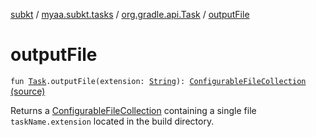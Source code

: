 [subkt](../../index.md) / [myaa.subkt.tasks](../index.md) / [org.gradle.api.Task](index.md) / [outputFile](./output-file.md)

# outputFile

`fun `[`Task`](https://docs.gradle.org/current/javadoc/org/gradle/api/Task.html)`.outputFile(extension: `[`String`](https://kotlinlang.org/api/latest/jvm/stdlib/kotlin/-string/index.html)`): `[`ConfigurableFileCollection`](https://docs.gradle.org/current/javadoc/org/gradle/api/file/ConfigurableFileCollection.html) [(source)](https://github.com/Myaamori/SubKt/blob/0.1.4/src/main/kotlin/myaa/subkt/tasks/tasks.kt#L561)

Returns a [ConfigurableFileCollection](https://docs.gradle.org/current/javadoc/org/gradle/api/file/ConfigurableFileCollection.html) containing a single file `taskName.extension`
located in the build directory.

